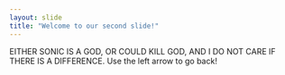 ```yaml
---
layout: slide
title: "Welcome to our second slide!"
---
```

EITHER SONIC IS A GOD, OR COULD KILL GOD, AND I DO NOT CARE IF THERE IS A DIFFERENCE.
Use the left arrow to go back!
